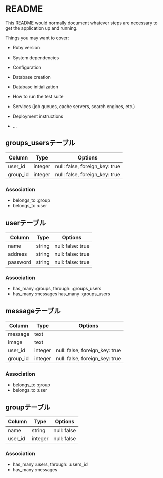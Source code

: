 # README

This README would normally document whatever steps are necessary to get the
application up and running.

Things you may want to cover:

* Ruby version

* System dependencies

* Configuration

* Database creation

* Database initialization

* How to run the test suite

* Services (job queues, cache servers, search engines, etc.)

* Deployment instructions

* ...

## groups_usersテーブル

|Column|Type|Options|
|------|----|-------|
|user_id|integer|null: false, foreign_key: true|
|group_id|integer|null: false, foreign_key: true|

### Association
- belongs_to :group
- belongs_to :user

## userテーブル

|Column|Type|Options|
|------|----|-------|
|name|string|null: false: true|
|address|string|null: false: true|
|password|string|null: false: true|

### Association
- has_many :groups, through: :groups_users
- has_many :messages
  has_many :groups_users

## messageテーブル

|Column|Type|Options|
|------|----|-------|
|message|text||
|image|text||
|user_id|integer|null: false, foreign_key: true|
|group_id|integer|null: false, foreign_key: true|

### Association
- belongs_to :group
- belongs_to :user

## groupテーブル

|Column|Type|Options|
|------|----|-------|
|name|string|null: false|
|user_id|integer|null: false|

### Association
- has_many :users, through: :users_id
- has_many :messages